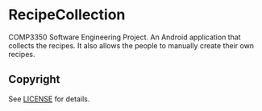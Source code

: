 # RecipeCollection
COMP3350 Software Engineering Project. An Android application that collects the recipes. It also allows the people to manually create their own recipes.

## Copyright
See [LICENSE](LICENSE) for details.
